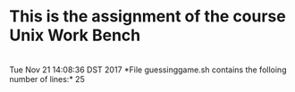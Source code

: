 # This is the assignment of the course Unix Work Bench
<br>
Tue Nov 21 14:08:36 DST 2017
*File guessinggame.sh contains the folloing number of lines:*
25

